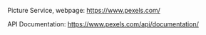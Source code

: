 Picture Service, webpage:
https://www.pexels.com/

API Documentation:
https://www.pexels.com/api/documentation/
